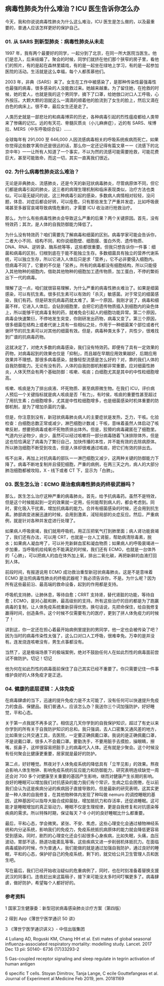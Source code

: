 ## 病毒性肺炎为什么难治？ICU 医生告诉你怎么办

今天，我和你说说病毒性肺炎为什么这么难治，ICU 医生是怎么做的，以及最重要的，普通人应该怎样更好的保护自己。

### 01. 从 SARS 到新型肺炎：病毒性肺炎从未走

1997 年，我有两个最要好的同学，一起分到了北京，在同一所大医院当医生。他们是恋入，后来结婚了。聚会的时候，同学们就挤在他们那个狭窄的房子里，看他们的照片，有的是起在森林里嬉戏，有的是一起坐在绿地上学习，有的是一起参加医院的活动。生活就是这么幸福，每个人都羨慕他们。

2003 年，非典（SARS）来了。女生在工作中被感染了，是那种传染性最强毒性也最强的病毒，很多感染的人没能救过来。她越来越重。为了留住她，在抢救的时候，她的爱人，也就是我的这个男同学，摘下了口罩，给她倣口对口人工呼吸，心外按压。大颗大颗的泪就这么一滴滴的顺着他的脸流到了女生的脸上，然后又滴在白色的病床上。很不幸，最后女生还是走了。

人类历史就是一部悲壮的和病毒博弈的历史，各种病毒引起的烈性瘟疫都给人类带来了惨痛的记忆。远的有天花、脊髓灰质炎（小儿麻痹症），近的有 SARS、埃博拉、MERS（中东呼吸综合征）......

全球每年有 291,000 至 646,000 人因流感病毒相关的呼吸系统疾病而死亡。如果你觉得这些数字离你还是很远的话，那么你一定还记得有篇文章ー一《流感下的北京中年》一一让所有人知道了一个事实，不以为然的流感可能需要抢救，可能花费巨大，甚至可能致命，而这一切，其实一直离我们很近。

### 02. 为什么病毒性肺炎这么难治？

无论是非典肺炎、流感肺炎，还是今天的新冠状病毒肺炎，尽管病原体不同，但它们都是病毒引起的肺炎，这三者的病理生理机制和临床表现类似，治疗方法也类似。可以亳无疑问的说，这三种病毒引起的感染，多数病人病情相对较轻，没问题，体息、对症后都会好转，可以痊愈。只有那些发生了严重并发症，比如呼吸衰竭甚至多器官哀竭导致病情危重的，才需要 ICU 收治进行抢救治疗。

那么，为什么有些病毒性肺炎会导致这么严重的后果？两个关键原因。首先，没有特效药；其次，是人体的自我防御能力降低了。

为什么没有特效药？咱们需要先了解病毒和细菌的区别。病毒学家可能会告诉你，二者大小不同、结构不同，和你说细胞壁、细胞膜、蛋白外壳、遗传物质、DNA、RNA、逆转录、酶系统等等，这些都很重要。但我只想告诉你一件事：细菌和病毒的区别，归根到底在于能不能独立生存。多数细菌具有独立的营养代谢系统，可以独立生存，所以它进入人体后只是求「营养」，它不必非要侵入细胞内。但病毒不同了，它要的不仅是「営养」。所有的病毒都没有细胞结构，所以只能侵入其他物种的细胞内，借助其他物种的细胞加工遗传物质，加工蛋白，不停的繁術出下一代的病毒。

理解了这一点，咱们就很容易理解，为什么严重的病毒性肺炎难治了。如果是细菌感染，可以有抗生素。很多抗生素可以有效的「杀灭」敏感菌。对于常见的细菌感染，我们有药。但是研发抗病毒药就太难了。第一个原因，我刚才说了，病毒和细菌不样，它进入人体后，会钻到细胞里，会把它的遗传物质插入到细胞内的染色体上，所以能够干扰病毒复制的药，就难免会引起人的细胞功能异常。第二个原因，病毒会快速繁衍，不停地发生突变，你刚研发出药物，病毒又变了。第三个原因，很多细菌在结构上或者代谢上具有一些相似之处，作用于一种细菌某个部位或者代谢环节的抗生素可以对其他的细菌有效。但是，病毒种类太多了，共性少，很难找到广谱的抗病毒药物。

这就决定了，对绝大多数的病毒感染，我们没有特效药。即便有了具有一定效果的药物，对病毒起到的效果也仅是「抑制」，而且越在早期应用效果越好，后期应用效果并不理想。那很多病毒感染，就像轻型流感是怎么好的？对，靠的我们人体的自我防御能力。无论有没有药，人体的自我防御机制都非常重要。应对细菌性肺炎，人体天然会有两个基础防御：咳嗽、咳痰；白细胞尤其是其中的中性粒细胞增高。

咳嗽、咳痰是为了排出痰液、坏死物质、甚至病原微生物。在我们 ICU，评价病人预后一个关键指标就是病人咳痰是否「有力」，有时侯，咳痰的重要性甚至超过了用抗生素；白细胞增多，尤其是中性粒细胞增多，也是细菌感染时机体重要的防御机制，是为了增加杀菌的力量。

但是，你注意到没有，新冠状病毒肺炎病人的主要症状是发热，乏力，干咳。化验检查：白细胞总数正常或减少，淋巴细胞计数减；干咳，意味着虽然人体启动了咳嗽反射，想要把病毒或者坏死物质排出体外。但是，狡猾的病毒藏匿在了细胞里。气道内分泌物少，痰少，虽然可以经过咳嗽将一部分病毒随着飞沫排除体外，但是这也恰恰满足了病毒为了繁衍自己，加快传播的本性，并不能有效的去除病原体。所以肺泡细胞不断受到攻击，但是人体却很难通过咳痰，把它们有效的排出去。

咳不出来，再加上对抗病毒的部队ー一淋巴细胞又减少，这两种关键的防御能力下降了。病毒不断地复制并且侵犯细胞，严重的病例，在两三天之内，病人的大部分肺泡细胞都被攻陷，X - 线下或者 CT 下，显示为「白肺」。

### 03. 医生怎么治：ECMO 是治愈病毒性肺炎的终极武器吗？

那么，医生怎么治疗这种严重的病毒肺炎。首先，给予抗病毒药。虽然不是特效，但是这个时候能起到一定的效果就一定用，任何能帮到病人的，都会考虑到。同时，雾化吸入干扰素，增加抗病毒的能力。合并有细菌感染的时候，还会用到抗生素。肺部病变进展迅速的时候，会用到激素，淢轻局部的炎症反应。然后，严重病例，就是针对各种并发症进行处理了。

如果病人呼吸衰竭，我们就用呼吸机，用正压把氧气打到肺里面；病人肾功能衰竭了，我们还有办法，可以用 CRT，也就是一台人工肾脏，帮助病清除毒素，脱水；如果病人凝血垮了，可以补充新鲜血浆和凝血物质；如果病人的呼吸衰竭进一步加重，当呼吸机给纯氧也不能满足的时候，我们还有 ECMO，也就是一台体外的「心肺」，可以把病人的血在体外加上氧，排出二氧化碳，再把新鲜的血液打回到人体。

前段时间，有报道说用 ECMO 成功救治重型新冠状病毒肺炎。这是不是意味着 ECMO 是治煎病毒性肺炎的终极武器呢？我必须告诉你，不是。为什么呢？因为所有这些最前沿、最高端的救命设备，起到的作用都是支持。

呼吸机支持肺，让肺休息，等待自愈；CRRT 支持肾，替代肾脏的功能，等待自愈；ECMO，是对心脏和肺，最高级别的支持。所有这些治疗的目的都是为了跑赢病毒的复制，让人体免疫系统重新获得优势。换句话说，先把命保住，给自我修复羸得时间，创造条件。这个时候不仅需要有力的医疗，更到了拼人体免疫力的时候了！

讲到这，你一定还在担心着最开始病例里提到的男同学，他一定也会被传染了吧？因为当时的病毒传染性太强了，这么口对口人工呼吸，很难幸免。万幸的是并没有。连发烧连咳嗽没有，男生点事都没有。

当然了，这是极端场景下的极端案例，绝对不鼓励任何人在如此烈性的病毒面前尝试不做防护。切记！切记

他为何在如此烈性的病毒面前保住了自己其实已经不重要了。你只需要记住一件事维护良好的人体免疫才是正途。

### 04. 健康的底层逻辑：人体免疫

在病毒肆虐的当下，迅速的提升免疫力是不太可能了，没有任何可以快速提升免疫力的食品、保健品。我们普通人，应该怎么办？我送你三个词加强防护，好好睡觉，平和心态。

关于第一点我就不再多说了。相信这几天你学到的自我保护知识，超过了有史以来你学到的所有关于自我防护知识的总和。我只强调，去人口密集又通风差的地方，比如乘坐公共交通工具，去医院，一定要正确佩戴口罩。我说的是正确佩戴口罩，不是说戴口罩，很多人不会戴口罩。要勤洗手，不要用脏手去摸脸，操眼睛，擦嘴，抠鼻子，这样很容易把脏手上的病毒代入人体。还有就是少聚会。这个时候没有任何聚会比健康更重要，居家就是最好的防护。

第二点，好好睡觉。熬夜对于人体免疫系统的降低具有「立竿见影」的效果。熬夜会影响人体生物钟、影响免疫系统的反应能力和防御能力，研究表明连续缺觉一周还会对 700 多个对健康至关重要的基因产生影响，继而对健康产生长期的影响。良好的睡眠可以增加我们对抗感染的能力我们有个常识，生病之后会困倦，在以前我们会认为这是疾病分泌的疾病因子直接导致的，但是最新的研究表明，这其实更是一种人体的自我修复，在其他物种体内发现了种叫做 nemuro 的调控睡眠的基因，这种基因可以指导大脑合成抑菌肽，增加抵抗力和存活率，还促进睡眠。这可能才是睡眠增加的真正驱动力，睡眠不仅是生理规律，更是自我修复和对抗感染等疾病的需求。所以特殊时期，保证每天 7-8 小时的良好睡眠比什么都重要。

最后，平和心态，学会微笑。紧张、不安、焦虑，这些心理变化会通过植物神经系统和内分泌系统，影响我们的免疫力，免疫系统抵抗病原体的能力就会降低更容易受到感染。同时，剧烈的心理变化还会引起很多心身疾病，比如失眠，头痛，血压波动，胃部不适，肠道功能紊乱等等。这些疾病又进一步削弱机体抵抗力。在面临病毒威胁的时候，作为普通人，我们能做的就是通过加强自我防护，通过良好的睡眠，平和的心态，保护好自己的免疫系统，剩下的，就交给公共卫生管理人员和医生吧。

写在最后，我们已经开始收治疑似的危重病例了，同时，也在时刻准备着替换支援武汉的同事们。连夜赶出来这篇稿子，接下来可能没太多时间叮嘱更多了。病毒肆虐，做好防护，希望每个人都好好的。

### 参考资料

1 国家卫生健康委：新型冠状病毒感染肺炎诊疗方案（第四版）

2 得到 App《薄世宁医学通识 50 讲》

3 《薄世宁医学通识讲义》- 中信出版集团

4 Luliang AD, Roguski KM, Chang HH et al. Esti mates of global seasonal influenza-associated respiratory mortality: modelling study. Lancet. 2017 Dec 13 pii: S0140- 6736 (17)33293-2

5 Gas-coupled receptor signaling and sleep regulate in tegrin activation of human antigen

6 specific T cells. Stoyan Dimitrov, Tanja Lange, C ecile Gouttefangeas et al. Journal of Experiment al Medicine Feb 2019, jem. 20181169